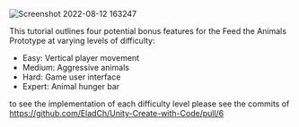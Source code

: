 ![Screenshot 2022-08-12 163247](https://user-images.githubusercontent.com/29371222/184365039-1db3a4ca-bd05-46b2-b557-a452f335e52e.png)


This tutorial outlines four potential bonus features for the Feed the Animals Prototype at varying levels of difficulty: 
* Easy: Vertical player movement
* Medium: Aggressive animals
* Hard: Game user interface
* Expert: Animal hunger bar

to see the implementation of each difficulty level please see the commits of https://github.com/EladCh/Unity-Create-with-Code/pull/6
